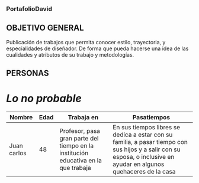 ### PortafolioDavid
## OBJETIVO GENERAL

Publicación de trabajos que permita conocer estilo, trayectoria, y especialidades de diseñador. De forma que pueda hacerse una idea de las cualidades y atributos de su trabajo y metodologías.

## PERSONAS 

# *Lo no probable*

| Nombre | Edad | Trabaja en | Pasatiempos |
| ---------------- | ---------------- | ---------------- | ---------------- |
| Juan carlos   | 48   | Profesor, pasa gran parte del tiempo en la institución educativa en la que trabaja     | En sus tiempos libres se dedica a estar con su familia, a pasar tiempo con sus hijos y a salir con su esposa, o inclusive en ayudar en algunos quehaceres de la casa  |
 





